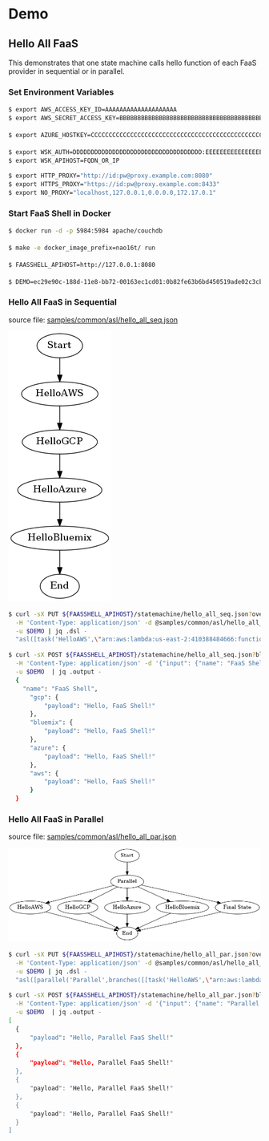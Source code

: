 # Demo

## Hello All FaaS

This demonstrates that one state machine calls hello function of each
FaaS provider in sequential or in parallel.

### Set Environment Variables

```sh
$ export AWS_ACCESS_KEY_ID=AAAAAAAAAAAAAAAAAAAA
$ export AWS_SECRET_ACCESS_KEY=BBBBBBBBBBBBBBBBBBBBBBBBBBBBBBBBBBBBBBBB

$ export AZURE_HOSTKEY=CCCCCCCCCCCCCCCCCCCCCCCCCCCCCCCCCCCCCCCCCCCCCCCCCCCCCCCC

$ export WSK_AUTH=DDDDDDDDDDDDDDDDDDDDDDDDDDDDDDDDDDDD:EEEEEEEEEEEEEEEEEEEEEEEEEEEEEEEEEEEEEEEEEEEEEEEEEEEEEEEEEEEEEEEE
$ export WSK_APIHOST=FQDN_OR_IP
```

```sh
$ export HTTP_PROXY="http://id:pw@proxy.example.com:8080"
$ export HTTPS_PROXY="https://id:pw@proxy.example.com:8433"
$ export NO_PROXY="localhost,127.0.0.1,0.0.0.0,172.17.0.1"
```

### Start FaaS Shell in Docker

```sh
$ docker run -d -p 5984:5984 apache/couchdb

$ make -e docker_image_prefix=nao16t/ run

$ FAASSHELL_APIHOST=http://127.0.0.1:8080

$ DEMO=ec29e90c-188d-11e8-bb72-00163ec1cd01:0b82fe63b6bd450519ade02c3cb8f77ee581f25a810db28f3910e6cdd9d041bf
```

### Hello All FaaS in Sequential

source file: [samples/common/asl/hello_all_seq.json](/samples/common/asl/hello_all_seq.json)

![samples/common/asl/hello_all_seq.json](/samples/common/graph/hello_all_seq.png)


```sh
$ curl -sX PUT ${FAASSHELL_APIHOST}/statemachine/hello_all_seq.json?overwrite=true \
  -H 'Content-Type: application/json' -d @samples/common/asl/hello_all_seq.json \
  -u $DEMO | jq .dsl -
  "asl([task('HelloAWS',\"arn:aws:lambda:us-east-2:410388484666:function:hello\",[result_path('$.aws')]),task('HelloGCP',\"grn:gcp:lambda:us-central1:glowing-program-196406:cloudfunctions.net:hello\",[result_path('$.gcp')]),task('HelloAzure',\"mrn:azure:lambda:japan-east:glowing-program-196406:azurewebsites.net:hello\",[result_path('$.azure')]),task('HelloBluemix',\"wsk:hello\",[result_path('$.bluemix')])])"
```

```sh
$ curl -sX POST ${FAASSHELL_APIHOST}/statemachine/hello_all_seq.json?blocking=true \
  -H 'Content-Type: application/json' -d '{"input": {"name": "FaaS Shell"}}' \
  -u $DEMO  | jq .output -
  {
    "name": "FaaS Shell",
      "gcp": {
          "payload": "Hello, FaaS Shell!"
      },
      "bluemix": {
          "payload": "Hello, FaaS Shell!"
      },
      "azure": {
          "payload": "Hello, FaaS Shell!"
      },
      "aws": {
          "payload": "Hello, FaaS Shell!"
      }
  }
```

### Hello All FaaS in Parallel

source file: [samples/common/asl/hello_all_par.json](/samples/common/asl/hello_all_par.json)

![samples/common/asl/hello_all_par.json](/samples/common/graph/hello_all_par.png)

```sh
$ curl -sX PUT ${FAASSHELL_APIHOST}/statemachine/hello_all_par.json?overwrite=true \
  -H 'Content-Type: application/json' -d @samples/common/asl/hello_all_par.json \
  -u $DEMO | jq .dsl -
  "asl([parallel('Parallel',branches([[task('HelloAWS',\"arn:aws:lambda:us-east-2:410388484666:function:hello\",[])],[task('HelloGCP',\"grn:gcp:lambda:us-central1:glowing-program-196406:cloudfunctions.net:hello\",[])],[task('HelloAzure',\"mrn:azure:lambda:japan-east:glowing-program-196406:azurewebsites.net:hello\",[])],[task('HelloBluemix',\"wsk:hello\",[])]]),[]),pass('Final State',[])])"
```

```sh
$ curl -sX POST ${FAASSHELL_APIHOST}/statemachine/hello_all_par.json?blocking=true \
  -H 'Content-Type: application/json' -d '{"input": {"name": "Parallel FaaS Shell"}}' \
  -u $DEMO  | jq .output -
[
  {
      "payload": "Hello, Parallel FaaS Shell!"
  },
  {
      "payload": "Hello, Parallel FaaS Shell!"
  },
  {
      "payload": "Hello, Parallel FaaS Shell!"
  },
  {
      "payload": "Hello, Parallel FaaS Shell!"
  }
]
```

